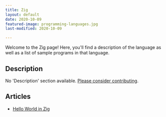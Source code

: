```yaml
---
title: Zig
layout: default
date: 2020-10-09
featured-image: programming-languages.jpg
last-modified: 2020-10-09

---
```


Welcome to the Zig page! Here, you'll find a description of the language as well as a list of sample programs in that language.

## Description

No 'Description' section available. [Please consider contributing](https://github.com/TheRenegadeCoder/sample-programs-website).

## Articles

- [Hello World in Zig](https://rzuckerm.github.io/sample-programs-website-copy/projects/hello-world/zig)